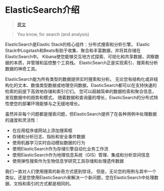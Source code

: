 # ElasticSearch介绍

> [原文](https://www.elastic.co/guide/en/elasticsearch/reference/7.3/elasticsearch-intro.html)

> You know, for search (and analysis)


ElasticSearch是Elastic Stack的核心组件：分布式搜索和分析引擎。
Elastic Stack中Logstash和Beats有助于收集、聚合和丰富数据，并将其存储在ElasticSearch中。
Kibana使您能够交互地方式探索、可视化和共享数据，洞察数据的本质，并管理和监控整个工具栈。
ElasticSearch正是实现索引、搜索和分析数据的神奇工具。
 
ElasticSearch能为所有类型的数据提供实时搜索和分析。
无论您有结构化或非结构化的文本、数值类型数据或地理空间数据，ElasticSearch都可以在支持快速的检索的前提下高效地存储和索引它们。
您可以超越简单的数据检索和聚合信息，发现数据中的趋势和模式。
随着数据和查询量的增长，ElasticSearch的分布式特性使您的部署环境能够与之无缝地增长。

虽然并非每个问题都是搜索问题，但ElasticSearch提供了在各种用例中处理数据的速度和灵活性：
* 在应用程序或网站上添加搜索框
* 存储和分析日志、指标和安全事件数据
* 使用机器学习实时自动模拟数据的行为
* 使用ElasticSearch作为存储引擎自动化业务工作流
* 使用ElasticSearch作为地理信息系统（GIS）管理、集成和分析空间信息
* 使用弹性搜索作为生物信息学研究工具存储和处理遗传数据 



我们一直对人们使用搜索的新奇方式感到惊讶。
但是，无论您的用例与其中一个类似，还是您使用ElasticSearch来解决一个新问题，您在ElasticSearch中处理数据、文档和索引的方式都是相同的。 
